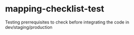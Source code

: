 # mapping-checklist-test
Testing prerrequisites to check before integrating the code in dev/staging/production
